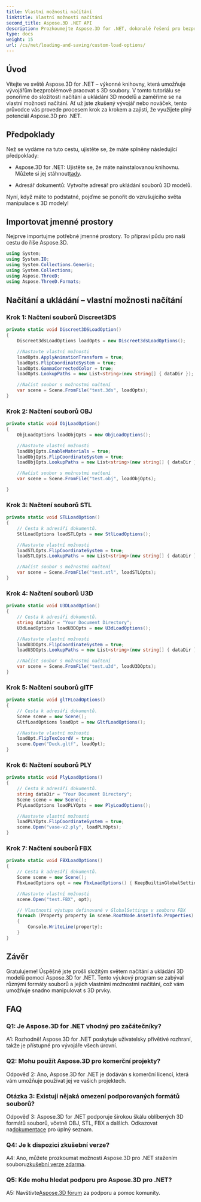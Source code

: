 ```yaml
---
title: Vlastní možnosti načítání
linktitle: Vlastní možnosti načítání
second_title: Aspose.3D .NET API
description: Prozkoumejte Aspose.3D for .NET, dokonalé řešení pro bezproblémové načítání a ukládání 3D modelů.
type: docs
weight: 15
url: /cs/net/loading-and-saving/custom-load-options/
---
```

## Úvod

Vítejte ve světě Aspose.3D for .NET – výkonné knihovny, která umožňuje vývojářům bezproblémově pracovat s 3D soubory. V tomto tutoriálu se ponoříme do složitosti načítání a ukládání 3D modelů a zaměříme se na vlastní možnosti načítání. Ať už jste zkušený vývojář nebo nováček, tento průvodce vás provede procesem krok za krokem a zajistí, že využijete plný potenciál Aspose.3D pro .NET.

## Předpoklady

Než se vydáme na tuto cestu, ujistěte se, že máte splněny následující předpoklady:

-  Aspose.3D for .NET: Ujistěte se, že máte nainstalovanou knihovnu. Můžete si jej stáhnout[tady](https://releases.aspose.com/3d/net/).

- Adresář dokumentů: Vytvořte adresář pro ukládání souborů 3D modelů.

Nyní, když máte to podstatné, pojďme se ponořit do vzrušujícího světa manipulace s 3D modely!

## Importovat jmenné prostory

Nejprve importujme potřebné jmenné prostory. To připraví půdu pro naši cestu do říše Aspose.3D.

```csharp
using System;
using System.IO;
using System.Collections.Generic;
using System.Collections;
using Aspose.ThreeD;
using Aspose.ThreeD.Formats;
```

## Načítání a ukládání – vlastní možnosti načítání

### Krok 1: Načtení souborů Discreet3DS

```csharp
private static void Discreet3DSLoadOption()
{
    Discreet3dsLoadOptions loadOpts = new Discreet3dsLoadOptions();

    //Nastavte vlastní možnosti
    loadOpts.ApplyAnimationTransform = true;
    loadOpts.FlipCoordinateSystem = true;
    loadOpts.GammaCorrectedColor = true;
    loadOpts.LookupPaths = new List<string>(new string[] { dataDir });

    //Načíst soubor s možnostmi načtení
    var scene = Scene.FromFile("test.3ds", loadOpts);
}
```

### Krok 2: Načtení souborů OBJ

```csharp
private static void ObjLoadOption()
{
    ObjLoadOptions loadObjOpts = new ObjLoadOptions();

    //Nastavte vlastní možnosti
    loadObjOpts.EnableMaterials = true;
    loadObjOpts.FlipCoordinateSystem = true;
    loadObjOpts.LookupPaths = new List<string>(new string[] { dataDir });

    //Načíst soubor s možnostmi načtení
    var scene = Scene.FromFile("test.obj", loadObjOpts);

}
```

### Krok 3: Načtení souborů STL

```csharp
private static void STLLoadOption()
{
    // Cesta k adresáři dokumentů.
    StlLoadOptions loadSTLOpts = new StlLoadOptions();

    //Nastavte vlastní možnosti
    loadSTLOpts.FlipCoordinateSystem = true;
    loadSTLOpts.LookupPaths = new List<string>(new string[] { dataDir });

    //Načíst soubor s možnostmi načtení
    var scene = Scene.FromFile("test.stl", loadSTLOpts);
}
```

### Krok 4: Načtení souborů U3D

```csharp
private static void U3DLoadOption()
{
    // Cesta k adresáři dokumentů.
    string dataDir = "Your Document Directory";
    U3dLoadOptions loadU3DOpts = new U3dLoadOptions();

    //Nastavte vlastní možnosti
    loadU3DOpts.FlipCoordinateSystem = true;
    loadU3DOpts.LookupPaths = new List<string>(new string[] { dataDir });

    //Načíst soubor s možnostmi načtení
    var scene = Scene.FromFile("test.u3d", loadU3DOpts);
}
```

### Krok 5: Načtení souborů glTF

```csharp
private static void glTFLoadOptions()
{
    // Cesta k adresáři dokumentů.
    Scene scene = new Scene();
    GltfLoadOptions loadOpt = new GltfLoadOptions();

    //Nastavte vlastní možnosti
    loadOpt.FlipTexCoordV = true;
    scene.Open("Duck.gltf", loadOpt);
}
```

### Krok 6: Načtení souborů PLY

```csharp
private static void PlyLoadOptions()
{
    // Cesta k adresáři dokumentů.
    string dataDir = "Your Document Directory";
    Scene scene = new Scene();
    PlyLoadOptions loadPLYOpts = new PlyLoadOptions();

    //Nastavte vlastní možnosti
    loadPLYOpts.FlipCoordinateSystem = true;
    scene.Open("vase-v2.ply", loadPLYOpts);
}
```

### Krok 7: Načtení souborů FBX

```csharp
private static void FBXLoadOptions()
{
    // Cesta k adresáři dokumentů.
    Scene scene = new Scene();
    FbxLoadOptions opt = new FbxLoadOptions() { KeepBuiltinGlobalSettings = true };

    //Nastavte vlastní možnosti
    scene.Open("test.FBX", opt);

    // Vlastnosti výstupu definované v GlobalSettings v souboru FBX
    foreach (Property property in scene.RootNode.AssetInfo.Properties)
    {
        Console.WriteLine(property);
    }
}
```

## Závěr

Gratulujeme! Úspěšně jste prošli složitým světem načítání a ukládání 3D modelů pomocí Aspose.3D for .NET. Tento výukový program se zabýval různými formáty souborů a jejich vlastními možnostmi načítání, což vám umožňuje snadno manipulovat s 3D prvky.

## FAQ

### Q1: Je Aspose.3D for .NET vhodný pro začátečníky?

A1: Rozhodně! Aspose.3D for .NET poskytuje uživatelsky přívětivé rozhraní, takže je přístupné pro vývojáře všech úrovní.

### Q2: Mohu použít Aspose.3D pro komerční projekty?

Odpověď 2: Ano, Aspose.3D for .NET je dodáván s komerční licencí, která vám umožňuje používat jej ve vašich projektech.

### Otázka 3: Existují nějaká omezení podporovaných formátů souborů?

 Odpověď 3: Aspose.3D for .NET podporuje širokou škálu oblíbených 3D formátů souborů, včetně OBJ, STL, FBX a dalších. Odkazovat na[dokumentace](https://reference.aspose.com/3d/net/) pro úplný seznam.

### Q4: Je k dispozici zkušební verze?

A4: Ano, můžete prozkoumat možnosti Aspose.3D pro .NET stažením souboru[zkušební verze zdarma](https://releases.aspose.com/).

### Q5: Kde mohu hledat podporu pro Aspose.3D pro .NET?

 A5: Navštivte[Aspose.3D fórum](https://forum.aspose.com/c/3d/18) za podporu a pomoc komunity.